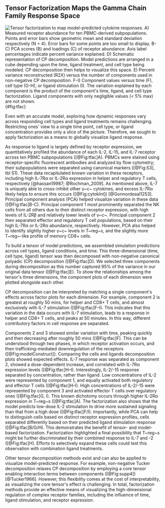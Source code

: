 ## Tensor Factorization Maps the Gamma Chain Family Response Space

![**Tensor factorization to map model-predicted cytokine responses.** A) Measured receptor abundance for ten PBMC-derived subpopulations. Points and error bars show geometric mean and standard deviation respectively (N = 4). Error bars for some points are too small to display. B-C) PCA scores (B) and loadings (C) of receptor abundance. Axis label percentages indicate percent variance explained. D) Schematic representation of CP decomposition. Model predictions are arranged in a cube depending upon the time, ligand treatment, and cell type being modeled. CP decomposition then helps to visualize this space. E) Percent variance reconstructed (R2X) versus the number of components used in non-negative CP decomposition. F-I) Component values versus time (F), cell type (G-H), or ligand stimulation (I). The variation explained by each component is the product of the component's time, ligand, and cell type factorization. Ligand components with only negligible values (< 5% max) are not shown.](./Manuscript/Figures/figure3.svg){#fig:tfac}

Even with an accurate model, exploring how dynamic responses vary across responding cell types and ligand treatments remains challenging. Restricting ones' view to a single time point, cell type, or ligand concentration provides only a slice of the picture. Therefore, we sought to apply factorization as a means to globally visualize ligand response.

As response to ligand is largely defined by receptor expression, we quantitatively profiled the abundance of each IL-2, IL-15, and IL-7 receptor across ten PBMC subpopulations ([@Fig:tfac]A). PBMCs were stained using receptor-specific fluorescent antibodies and analyzed by flow cytometry; their subpopulations were separated using canonical markers ([@Fig:S3], tbl S1). These data recapitulated known variation in these receptors, including high IL-7Rα or IL-2Rα expression in helper and regulatory T cells, respectively [@hassan19987; @Rochman_2009]. As mentioned above, IL-7 is uniquely able to cross-inhibit other γ~c~ cytokines, and excess IL-7Rα likely helps to ensure this occurs ([@Fig:cytokInt]) [@Gonnordeaal1253]. Principal component analysis (PCA) helped visualize variation in these data ([@Fig:tfac]B-C). Principal component 1 most prominently separated the NK cells from all others due to their distinct receptor expression, with high levels of IL-2Rβ and relatively lower levels of γ~c~. Principal component 2 then separated effector and regulatory T cell populations, based on their high IL-7Rα or IL-2Rα abundance, respectively. However, PCA also helped to identify slightly higher γ~c~ levels in T~reg~s, and the slightly more T~reg~-like profile of memory CD8+ cells.

To build a tensor of model predictions, we assembled simulation predictions across cell types, ligand conditions, and time. This three-dimensional (time, cell type, ligand) tensor was then decomposed with non-negative canonical polyadic (CP) decomposition ([@Fig:tfac]D). We selected three components during decomposition as this number captured 95% of the variance in our original data tensor ([@Fig:tfac]E). To show the relationships among the tensor's three dimensions, the component plots of each dimension were plotted alongside each other.

CP decomposition can be interpreted by matching a single component's effects across factor plots for each dimension. For example, component 2 is greatest at roughly 50 mins, for helper and CD8+ T cells, and almost exclusively with IL-7 stimulation ([@Fig:tfac]F–I). This indicates that this variation in the data occurs with IL-7 stimulation, leads to a response in helper and CD8+ T cells, and peaks at 50 minutes. In this way, different contributory factors in cell response are separated.

Components 2 and 3 showed similar variation with time, peaking quickly and then decreasing after roughly 50 mins ([@Fig:tfac]F). This can be understood through two phases, in which receptor activation occurs, and then trafficking-mediated downregulation of the receptors ([@Fig:modelConstruct]). Comparing the cells and ligands decomposition plots showed expected effects. IL-7 response was separated as component 2, showed a dose-dependent increase, and correlated with IL-7Rα expression levels ([@Fig:tfac]H–I). Interestingly, IL-2/-15 response separated by concentration, rather than ligand. Low concentrations of IL-2 were represented by component 1, and equally activated both regulatory and effector T cells ([@Fig:tfac]H–I). High concentrations of IL-2/-15 were represented by component 3 and activated effector T cells over regulatory ones ([@Fig:tfac]G, I). This known dichotomy occurs through higher IL-2Rα expression in T~reg~s ([@Fig:tfac]A). The factorization also shows that the model predicts low-dose IL-2 stimulation to drive more sustained signaling than that from a high dose ([@Fig:tfac]F/I). Importantly, while PCA can help to distinguish cells based on distinct receptor expression profiles, cells separated differently based on their predicted ligand stimulation response ([@Fig:tfac]B/G/H). This demonstrates the benefit of tensor- and model-based factorization. Factorization highlighted a final possibility that T~reg~s might be further discriminated by their combined response to IL-7 and -2  ([@Fig:tfac]H). Efforts to selectively expand these cells could test this observation with combination ligand treatments.

Other tensor decomposition methods exist and can also be applied to visualize model-predicted response. For example, non-negative Tucker decomposition relaxes CP decomposition by employing a core tensor enabling interaction terms between components ([@Fig:supp4]) [@Tucker1966]. However, this flexibility comes at the cost of interpretability, as visualizing the core tensor's effect is challenging. In total, factorization methods provide an effective means of visualizing the high-dimensional regulation of complex receptor families, including the influence of time, ligand stimulation, and receptor expression.
